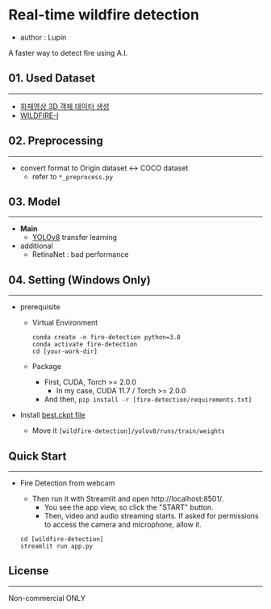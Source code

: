 # Real-time wildfire detection
- author : Lupin

A faster way to detect fire using A.I.



## 01. Used Dataset
<hr>
 
- [화재영상 3D 객체 데이터 생성](https://aihub.or.kr/aihubdata/data/view.do?currMenu=&topMenu=&aihubDataSe=realm&dataSetSn=71472)
- [WILDFIRE-I](https://data.mendeley.com/datasets/9kz5pfw4xm/3)

## 02. Preprocessing
<hr>

- convert format to Origin dataset <-> COCO dataset
  - refer to `*_preprocess.py`

## 03. Model
<hr>

- **Main**
  - [YOLOv8](https://github.com/ultralytics/ultralytics) transfer learning
- additional
  - RetinaNet : bad performance

## 04. Setting (Windows Only)
<hr>

- prerequisite
  - Virtual Environment
    
    ```shell
    conda create -n fire-detection python=3.8
    conda activate fire-detection
    cd [your-work-dir]
    ```

  - Package
    - First, CUDA, Torch >= 2.0.0
      - In my case, CUDA 11.7 / Torch >= 2.0.0
    - And then, `pip install -r [fire-detection/requirements.txt]`

- Install [best.ckpt file](https://drive.google.com/file/d/1QDZ6sb2CwK5jALB5LAwaW2LkHUxd8PI0/view?usp=sharing)
  - Move it `[wildfire-detection]/yolov8/runs/train/weights`


## Quick Start
<hr>

- Fire Detection from webcam
  - Then run it with Streamlit and open http://localhost:8501/.
    - You see the app view, so click the "START" button.
    - Then, video and audio streaming starts. If asked for permissions to access the camera and microphone, allow it.

  ```shell
  cd [wildfire-detection]
  streamlit run app.py
  ```

## License
<hr>

Non-commercial ONLY